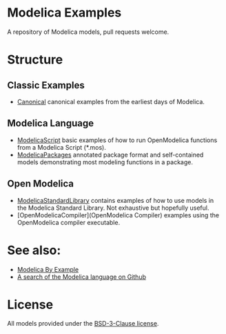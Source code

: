 # Modelica Examples
A repository of Modelica models, pull requests welcome.

# Structure
## Classic Examples
* [Canonical](Canonical) canonical examples from the earliest days of Modelica.

## Modelica Language
* [ModelicaScript](ModelicaScript) basic examples of how to run OpenModelica functions from a Modelica Script (*.mos).
* [ModelicaPackages](ModelicaPackages) annotated package format and self-contained models demonstrating most modeling functions in a package.

## Open Modelica
* [ModelicaStandardLibrary](ModelicaStandardLibrary) contains examples of how to use models in the Modelica Standard Library.  Not exhaustive but hopefully useful.
* [OpenModelicaCompiler](OpenModelica Compiler) examples using the OpenModelica compiler executable.



# See also:
* [Modelica By Example]( http://github.com/mtiller/ModelicaBook )
* [A search of the Modelica language on Github]( https://github.com/search?utf8=%E2%9C%93&q=language%3AModelica&type=Repositories&ref=advsearch&l=Modelica&l= )

# License
All models provided under the [BSD-3-Clause license](LICENSE.md).
